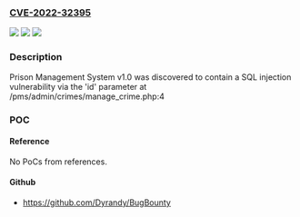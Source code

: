 ### [CVE-2022-32395](https://cve.mitre.org/cgi-bin/cvename.cgi?name=CVE-2022-32395)
![](https://img.shields.io/static/v1?label=Product&message=n%2Fa&color=blue)
![](https://img.shields.io/static/v1?label=Version&message=n%2Fa&color=blue)
![](https://img.shields.io/static/v1?label=Vulnerability&message=n%2Fa&color=brighgreen)

### Description

Prison Management System v1.0 was discovered to contain a SQL injection vulnerability via the 'id' parameter at /pms/admin/crimes/manage_crime.php:4

### POC

#### Reference
No PoCs from references.

#### Github
- https://github.com/Dyrandy/BugBounty

